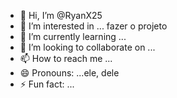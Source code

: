 - 👋 Hi, I’m @RyanX25
- 👀 I’m interested in ... fazer o projeto
- 🌱 I’m currently learning ...
- 💞️ I’m looking to collaborate on ...
- 📫 How to reach me ...
- 😄 Pronouns: ...ele, dele
- ⚡ Fun fact: ...

<!---
RyanX25/RyanX25 is a ✨ special ✨ repository because its `README.md` (this file) appears on your GitHub profile.
You can click the Preview link to take a look at your changes.
--->
